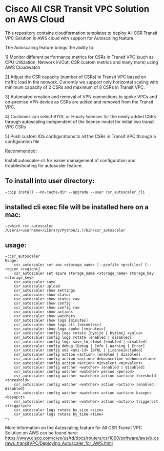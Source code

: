 # Cisco All CSR Transit VPC Solution on AWS Cloud
This repository contains cloudformation templates to deploy All CSR Transit VPC Solution in AWS cloud with support for Autoscaling feature.

The Autoscaling feature brings the ability to:

1] Monitor different performance metrics for CSRs in Transit VPC (such as CPU Utilization, Network In/Out, CSR custom metrics and many more) using AWS Cloudwatch

2] Adjust the CSR capacity (number of CSRs) in Transit VPC based on traffic load in the network. Currently we support only horizontal scaling with minimum capacity of 2 CSRs and maximum of 8 CSRs in Transit VPC.

3] Automated creation and removal of VPN connections to spoke VPCs and on-premise VPN device as CSRs are added and removed from the Transit VPC.

4] Customer can select BYOL or Hourly licenses for the newly added CSRs through autoscaling independent of the license model for initial two transit VPC CSRs

5] Push custom IOS configurations to all the CSRs in Transit VPC through a configuration file

Recommended:

Install autoscaler-cli for easier management of configuration and troubleshooting for autoscaler feature.

## To install into user directory:
```
~:pip install --no-cache-dir --upgrade --user csr_autoscaler_cli
```

## installed cli exec file will be installed here on a mac:
```
~:which csr_autoscaler
/Users/<username>/Library/Python/2.7/bin/csr_autoscaler
```

## usage:
```
~:csr_autoscaler
Usage:
    csr_autoscaler set aws <storage_name> [--profile <profile>] [--region <region>]
    csr_autoscaler set azure storage_name <storage_name> storage_key <storage_key>
    csr_autoscaler save
    csr_autoscaler upload
    csr_autoscaler show settings
    csr_autoscaler show status
    csr_autoscaler show status raw
    csr_autoscaler show config
    csr_autoscaler show config raw
    csr_autoscaler show actions
    csr_autoscaler show watchers
    csr_autoscaler show logs [minutes]
    csr_autoscaler show logs all [<minutes>]
    csr_autoscaler show logs spoke [<minutes>]
    csr_autoscaler config logs rotate [bysize | bytime] <value>
    csr_autoscaler config logs rotate [enabled | disabled]
    csr_autoscaler config logs save_to_cloud [enabled | disabled]
    csr_autoscaler config debug [Debug | Info | Warning | Error]
    csr_autoscaler config ami <ami-id> [BYOL | LicenseIncluded]
    csr_autoscaler config action <action> [enabled | disabled]
    csr_autoscaler config action <action> debouncetime <debouncetime>
    csr_autoscaler config action <action> minvalcnt <minvalcnt>
    csr_autoscaler config watcher <watcher> [enabled | disabled]
    csr_autoscaler config watcher <watcher> period <period>
    csr_autoscaler config watcher <watcher> action <action> threshold <threshold>
    csr_autoscaler config watcher <watcher> action <action> [enabled | disabled]
    csr_autoscaler config watcher <watcher> action <action> basepct <basepct>
    csr_autoscaler config watcher <watcher> action <action> triggerpct <triggerpct>
    csr_autoscaler logs rotate by_size <size>
    csr_autoscaler logs rotate by_time <time>
~:
```

More information on the Autoscaling feature for All CSR Transit VPC Solution on AWS can be found here:
https://www.cisco.com/c/en/us/td/docs/routers/csr1000/software/aws/b_csraws_transitVPC/Deploying_Autoscaler_for_AWS.html